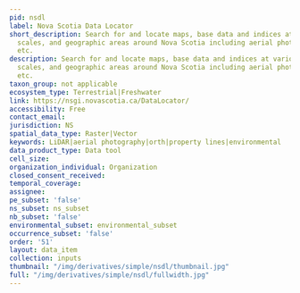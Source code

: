 ```yaml
---
pid: nsdl
label: Nova Scotia Data Locator
short_description: Search for and locate maps, base data and indices at various available
  scales, and geographic areas around Nova Scotia including aerial photography, orthophotos,
  etc.
description: Search for and locate maps, base data and indices at various available
  scales, and geographic areas around Nova Scotia including aerial photography, orthophotos,
  etc.
taxon_group: not applicable
ecosystem_type: Terrestrial|Freshwater
link: https://nsgi.novascotia.ca/DataLocator/
accessibility: Free
contact_email: 
jurisdiction: NS
spatial_data_type: Raster|Vector
keywords: LiDAR|aerial photography|orth|property lines|environmental
data_product_type: Data tool
cell_size: 
organization_individual: Organization
closed_consent_received: 
temporal_coverage: 
assignee: 
pe_subset: 'false'
ns_subset: ns_subset
nb_subset: 'false'
environmental_subset: environmental_subset
occurrence_subset: 'false'
order: '51'
layout: data_item
collection: inputs
thumbnail: "/img/derivatives/simple/nsdl/thumbnail.jpg"
full: "/img/derivatives/simple/nsdl/fullwidth.jpg"
---
```

